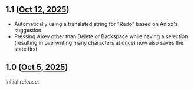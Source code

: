 ## 1.1 ([Oct 12, 2025](https://github.com/ramensoftware/windhawk-mods/blob/83d42b0e878b41c0e26bf582e73b68aaa9fd2657/mods/classic-notepad-multi-step-undo.wh.cpp))

* Automatically using a translated string for "Redo" based on Anixx's suggestion
* Pressing a key other than Delete or Backspace while having a selection (resulting in overwriting many characters at once) now also saves the state first

## 1.0 ([Oct 5, 2025](https://github.com/ramensoftware/windhawk-mods/blob/6248f191e4d3a36ea58431d93bf67af9bd5d1606/mods/classic-notepad-multi-step-undo.wh.cpp))

Initial release.
